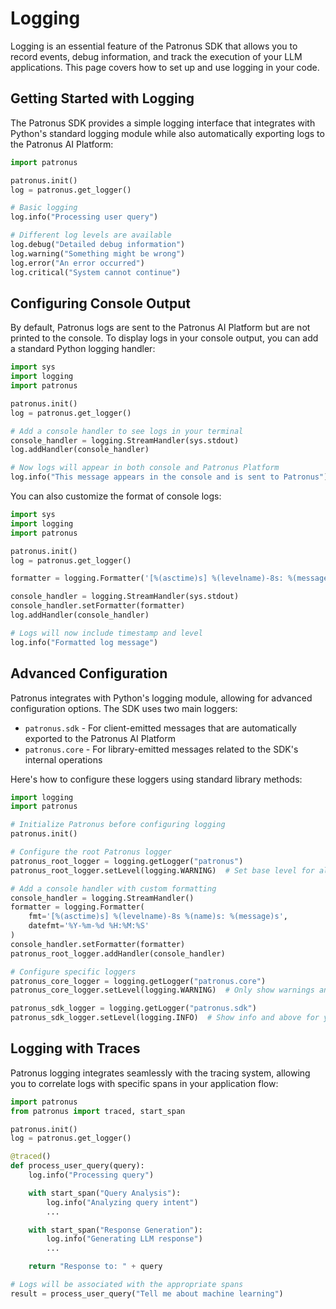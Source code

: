 # Logging

Logging is an essential feature of the Patronus SDK that allows you to record events, debug information, and track the execution of your LLM applications.
This page covers how to set up and use logging in your code.

## Getting Started with Logging

The Patronus SDK provides a simple logging interface that integrates with Python's standard logging module while also automatically exporting logs to the Patronus AI Platform:

```python
import patronus

patronus.init()
log = patronus.get_logger()

# Basic logging
log.info("Processing user query")

# Different log levels are available
log.debug("Detailed debug information")
log.warning("Something might be wrong")
log.error("An error occurred")
log.critical("System cannot continue")
```

## Configuring Console Output

By default, Patronus logs are sent to the Patronus AI Platform but are not printed to the console.
To display logs in your console output, you can add a standard Python logging handler:

```python
import sys
import logging
import patronus

patronus.init()
log = patronus.get_logger()

# Add a console handler to see logs in your terminal
console_handler = logging.StreamHandler(sys.stdout)
log.addHandler(console_handler)

# Now logs will appear in both console and Patronus Platform
log.info("This message appears in the console and is sent to Patronus")
```

You can also customize the format of console logs:

```python
import sys
import logging
import patronus

patronus.init()
log = patronus.get_logger()

formatter = logging.Formatter('[%(asctime)s] %(levelname)-8s: %(message)s')

console_handler = logging.StreamHandler(sys.stdout)
console_handler.setFormatter(formatter)
log.addHandler(console_handler)

# Logs will now include timestamp and level
log.info("Formatted log message")
```

## Advanced Configuration

Patronus integrates with Python's logging module, allowing for advanced configuration options. The SDK uses two main loggers:

- `patronus.sdk` - For client-emitted messages that are automatically exported to the Patronus AI Platform
- `patronus.core` - For library-emitted messages related to the SDK's internal operations

Here's how to configure these loggers using standard library methods:

```python
import logging
import patronus

# Initialize Patronus before configuring logging
patronus.init()

# Configure the root Patronus logger
patronus_root_logger = logging.getLogger("patronus")
patronus_root_logger.setLevel(logging.WARNING)  # Set base level for all Patronus loggers

# Add a console handler with custom formatting
console_handler = logging.StreamHandler()
formatter = logging.Formatter(
    fmt='[%(asctime)s] %(levelname)-8s %(name)s: %(message)s',
    datefmt='%Y-%m-%d %H:%M:%S'
)
console_handler.setFormatter(formatter)
patronus_root_logger.addHandler(console_handler)

# Configure specific loggers
patronus_core_logger = logging.getLogger("patronus.core")
patronus_core_logger.setLevel(logging.WARNING)  # Only show warnings and above for internal SDK messages

patronus_sdk_logger = logging.getLogger("patronus.sdk")
patronus_sdk_logger.setLevel(logging.INFO)  # Show info and above for your application logs
```

## Logging with Traces

Patronus logging integrates seamlessly with the tracing system, allowing you to correlate logs with specific spans in your application flow:

```python
import patronus
from patronus import traced, start_span

patronus.init()
log = patronus.get_logger()

@traced()
def process_user_query(query):
    log.info("Processing query")

    with start_span("Query Analysis"):
        log.info("Analyzing query intent")
        ...

    with start_span("Response Generation"):
        log.info("Generating LLM response")
        ...

    return "Response to: " + query

# Logs will be associated with the appropriate spans
result = process_user_query("Tell me about machine learning")
```
